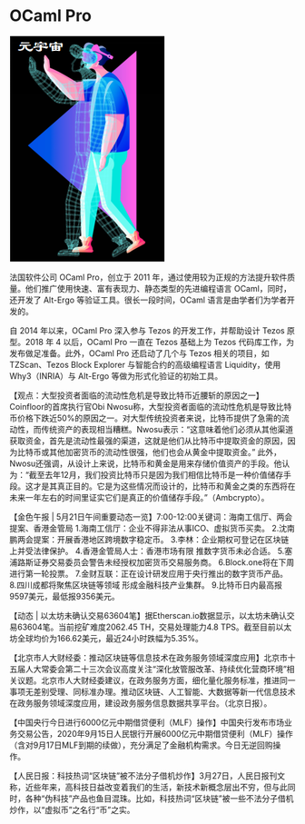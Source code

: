 # OCaml Pro

![](422a02fa260912b3dfe34b0670ba27d.png)

法国软件公司 OCaml Pro，创立于 2011 年，通过使用较为正规的方法提升软件质量。他们推广使用快速、富有表现力、静态类型的先进编程语言 OCaml，同时，还开发了 Alt-Ergo 等验证工具。很长一段时间，OCaml 语言是由学者们为学者开发的。 

自 2014 年以来，OCaml Pro 深入参与 Tezos 的开发工作，并帮助设计 Tezos 原型。2018 年 4 以后，OCaml Pro 一直在 Tezos 基础上为 Tezos 代码库工作，为发布做足准备。此外，OCaml Pro 还启动了几个与 Tezos 相关的项目，如 TZScan、Tezos Block Explorer 与智能合约的高级编程语言 Liquidity，使用 Why3（INRIA）与 Alt-Ergo 等做为形式化验证的初始工具。

【观点：大型投资者面临的流动性危机是导致比特币近腰斩的原因之一】Coinfloor的首席执行官Obi Nwosu称，大型投资者面临的流动性危机是导致比特币价格下跌近50%的原因之一。对大型传统投资者来说，比特币提供了急需的流动性，而传统资产的表现相当糟糕。Nwosu表示：“这意味着他们必须从其他渠道获取资金，首先是流动性最强的渠道，这就是他们从比特币中提取资金的原因，因为比特币或其他加密货币的流动性很强，他们也会从黄金中提取资金。” 此外，Nwosu还强调，从设计上来说，比特币和黄金是用来存储价值资产的手段。他认为：“截至去年12月，我们投资比特币只是因为我们相信比特币是一种价值储存手段。这才是其真正目的。它是为这些情况而设计的，比特币和黄金之类的东西将在未来一年左右的时间里证实它们是真正的价值储存手段。”（Ambcrypto）。

【金色午报 | 5月21日午间重要动态一览】7:00-12:00关键词：海南工信厅、两会提案、香港金管局 1.海南工信厅：企业不得非法从事ICO、虚拟货币买卖。 2.沈南鹏两会提案：开展香港地区跨境数字稳定币。 3.李林：企业期权可登记在区块链上并受法律保护。 4.香港金管局人士：香港市场有限 推数字货币未必合适。 5.塞浦路斯证券交易委员会警告未经授权加密货币交易服务商。 6.Block.one将在下周进行第一轮投票。 7.金财互联：正在设计研发应用于央行推出的数字货币产品。 8.四川成都将聚焦区块链等领域 形成金融科技产业集群。 9.比特币日内最高报9597美元，最低报9356美元。

【动态 | 以太坊未确认交易63604笔】据Etherscan.io数据显示，以太坊未确认交易63604笔。当前挖矿难度2062.45 TH，交易处理能力4.8 TPS。截至目前以太坊全球均价为166.62美元，最近24小时跌幅为5.35%。

【北京市人大财经委：推动区块链等信息技术在政务服务领域深度应用】北京市十五届人大常委会第二十三次会议高度关注“深化放管服改革、持续优化营商环境”相关议题。北京市人大财经委建议，在政务服务方面，细化量化服务标准，推进同一事项无差别受理、同标准办理。推动区块链、人工智能、大数据等新一代信息技术在政务服务领域深度应用，建设政务服务信息数据共享平台。（北京日报）。

【中国央行今日进行6000亿元中期借贷便利（MLF）操作】中国央行发布市场业务交易公告，2020年9月15日人民银行开展6000亿元中期借贷便利（MLF）操作（含对9月17日MLF到期的续做），充分满足了金融机构需求。今日无逆回购操作。

【人民日报：科技热词“区块链”被不法分子借机炒作】3月27日，人民日报刊文称，近些年来，高科技日益改变着我们的生活，新技术新概念层出不穷，但与此同时，各种“伪科技”产品也鱼目混珠。比如，科技热词“区块链”被一些不法分子借机炒作，以“虚拟币”之名行“币”之实。
